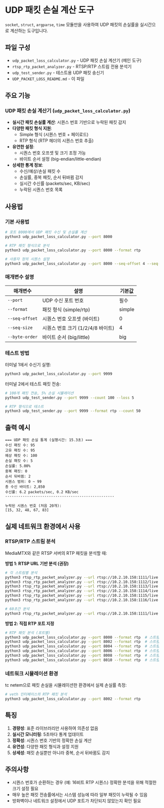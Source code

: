 # UDP 패킷 손실 계산 도구

`socket`, `struct`, `argparse`, `time` 모듈만을 사용하여 UDP 패킷의 손실률을 실시간으로 계산하는 도구입니다.

## 파일 구성

- `udp_packet_loss_calculator.py` - UDP 패킷 손실 계산기 (메인 도구)
- `rtsp_rtp_packet_analyzer.py` - RTSP/RTP 스트림 전용 분석기
- `udp_test_sender.py` - 테스트용 UDP 패킷 송신기
- `UDP_PACKET_LOSS_README.md` - 이 파일

## 주요 기능

### UDP 패킷 손실 계산기 (`udp_packet_loss_calculator.py`)

- **실시간 패킷 손실률 계산**: 시퀀스 번호 기반으로 누락된 패킷 감지
- **다양한 패킷 형식 지원**: 
  - Simple 형식 (시퀀스 번호 + 페이로드)
  - RTP 형식 (RTP 헤더의 시퀀스 번호 추출)
- **유연한 설정**:
  - 시퀀스 번호 오프셋 및 크기 조정 가능
  - 바이트 순서 설정 (big-endian/little-endian)
- **상세한 통계 정보**:
  - 수신/예상/손실 패킷 수
  - 손실률, 중복 패킷, 순서 뒤바뀜 감지
  - 실시간 수신률 (packets/sec, KB/sec)
  - 누락된 시퀀스 번호 목록

## 사용법

### 기본 사용법

```bash
# 포트 8000에서 UDP 패킷 수신 및 손실률 계산
python3 udp_packet_loss_calculator.py --port 8000

# RTP 패킷 형식으로 분석
python3 udp_packet_loss_calculator.py --port 8000 --format rtp

# 사용자 정의 시퀀스 설정
python3 udp_packet_loss_calculator.py --port 8000 --seq-offset 4 --seq-size 2 --byte-order little
```

### 매개변수 설명

| 매개변수 | 설명 | 기본값 |
|---------|------|---------|
| `--port` | UDP 수신 포트 번호 | 필수 |
| `--format` | 패킷 형식 (simple/rtp) | simple |
| `--seq-offset` | 시퀀스 번호 오프셋 (바이트) | 0 |
| `--seq-size` | 시퀀스 번호 크기 (1/2/4/8 바이트) | 4 |
| `--byte-order` | 바이트 순서 (big/little) | big |

### 테스트 방법

터미널 1에서 수신기 실행:
```bash
python3 udp_packet_loss_calculator.py --port 9999
```

터미널 2에서 테스트 패킷 전송:
```bash
# 100개 패킷 전송, 5% 손실 시뮬레이션
python3 udp_test_sender.py --port 9999 --count 100 --loss 5

# RTP 형식으로 테스트
python3 udp_test_sender.py --port 9999 --format rtp --count 50
```

## 출력 예시

```
=== UDP 패킷 손실 통계 (실행시간: 15.3초) ===
수신 패킷 수: 95
고유 패킷 수: 95
예상 패킷 수: 100
손실 패킷 수: 5
손실률: 5.00%
중복 패킷: 0
순서 뒤바뀜: 2
시퀀스 범위: 0 ~ 99
총 수신 바이트: 2,850
수신률: 6.2 packets/sec, 0.2 KB/sec
--------------------------------------------------

누락된 시퀀스 번호 (처음 20개):
[15, 32, 48, 67, 83]
```

## 실제 네트워크 환경에서 사용

### RTSP/RTP 스트림 분석

MediaMTX와 같은 RTSP 서버의 RTP 패킷을 분석할 때:

**방법 1: RTSP URL 기반 분석 (권장)**
```bash
# 각 스트림별 분석
python3 rtsp_rtp_packet_analyzer.py --url rtsp://10.2.10.158:1111/live
python3 rtsp_rtp_packet_analyzer.py --url rtsp://10.2.10.158:1112/live
python3 rtsp_rtp_packet_analyzer.py --url rtsp://10.2.10.158:1113/live
python3 rtsp_rtp_packet_analyzer.py --url rtsp://10.2.10.158:1114/live
python3 rtsp_rtp_packet_analyzer.py --url rtsp://10.2.10.158:1115/live
python3 rtsp_rtp_packet_analyzer.py --url rtsp://10.2.10.158:1116/live

# 60초간 분석
python3 rtsp_rtp_packet_analyzer.py --url rtsp://10.2.10.158:1111/live --duration 60
```

**방법 2: 직접 RTP 포트 지정**
```bash
# RTP 패킷 분석 (포트별)
python3 udp_packet_loss_calculator.py --port 8000 --format rtp  # 스트림 1
python3 udp_packet_loss_calculator.py --port 8002 --format rtp  # 스트림 2
python3 udp_packet_loss_calculator.py --port 8004 --format rtp  # 스트림 3
python3 udp_packet_loss_calculator.py --port 8006 --format rtp  # 스트림 4
python3 udp_packet_loss_calculator.py --port 8008 --format rtp  # 스트림 5
python3 udp_packet_loss_calculator.py --port 8010 --format rtp  # 스트림 6
```

### 네트워크 시뮬레이션 환경

tc netem으로 패킷 손실을 시뮬레이션한 환경에서 실제 손실률 측정:

```bash
# veth 인터페이스의 RTP 패킷 분석
python3 udp_packet_loss_calculator.py --port 8002 --format rtp
```

## 특징

1. **경량성**: 표준 라이브러리만 사용하여 의존성 없음
2. **실시간 모니터링**: 5초마다 통계 업데이트
3. **정확성**: 시퀀스 번호 기반의 정확한 손실 계산
4. **유연성**: 다양한 패킷 형식과 설정 지원
5. **상세성**: 패킷 손실뿐만 아니라 중복, 순서 뒤바뀜도 감지

## 주의사항

- 시퀀스 번호가 순환하는 경우 (예: 16비트 RTP 시퀀스) 정확한 분석을 위해 적절한 크기 설정 필요
- 매우 높은 패킷 전송률에서는 시스템 성능에 따라 일부 패킷이 누락될 수 있음
- 방화벽이나 네트워크 설정에서 UDP 포트가 차단되지 않았는지 확인 필요